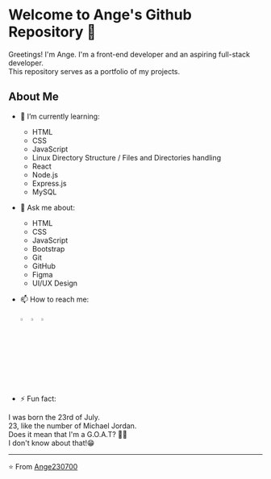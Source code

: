 # Welcome to Ange's Github Repository 👋

Greetings! I'm Ange. I'm a front-end developer and an aspiring full-stack developer.\
This repository serves as a portfolio of my projects.

## About Me

- 🌱 I’m currently learning:

  - HTML
  - CSS
  - JavaScript
  - Linux Directory Structure / Files and Directories handling
  - React
  - Node.js
  - Express.js
  - MySQL

- 💬 Ask me about:

  - HTML
  - CSS
  - JavaScript
  - Bootstrap
  - Git
  - GitHub
  - Figma
  - UI/UX Design

- 📫 How to reach me:

  [<img src="https://img.icons8.com/color/48/000000/linkedin.png" width="3.5%"/>](https://www.linkedin.com/in/ange-kouakou-4b683b194) [<img src="https://img.icons8.com/color/48/000000/twitter.png" width="3.5%"/>](https://twitter.com/AngeEricStepha1) [<img src="https://img.icons8.com/color/gmail" width="3.5%"/>](mailto:kouakouangeericstephane@gmail.com)

- ⚡ Fun fact:

I was born the 23rd of July.\
23, like the number of Michael Jordan.\
Does it mean that I'm a G.O.A.T? 🐐😏\
I don't know about that!😁

---

⭐ From [Ange230700](https://github.com/Ange230700)

<!--
Here are some ideas to get you started:

- 🔭 I’m currently working on ...
- 👯 I’m looking to collaborate on ...
- 🤔 I’m looking for help with ...
-->
